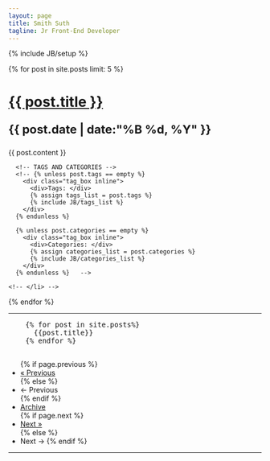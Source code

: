 ```yaml
---
layout: page
title: Smith Suth
tagline: Jr Front-End Developer
---
```

{% include JB/setup %}

<!-- <ul class=""> -->
  {% for post in site.posts limit: 5 %}  
    <!-- <li class=""> -->
      <h1 class=""><a href="{{ post.url }}">{{ post.title }}</a><small><p>{{ post.date | date:"%B %d, %Y" }}</p></small></h1>
      <!-- <p>{{ post.content | strip_html | truncatewords:20}}</p> -->
      <p class="">{{ post.content }}</p>

      <!-- TAGS AND CATEGORIES -->
      <!-- {% unless post.tags == empty %}
        <div class="tag_box inline">
          <div>Tags: </div>
          {% assign tags_list = post.tags %}
          {% include JB/tags_list %}
        </div>
      {% endunless %}  

      {% unless post.categories == empty %}
        <div class="tag_box inline">
          <div>Categories: </div>
          {% assign categories_list = post.categories %}
          {% include JB/categories_list %}
        </div>
      {% endunless %}   -->

    <!-- </li> -->
  {% endfor %}

  <hr>
  <pre>
    {% for post in site.posts%}
      {{post.title}}
    {% endfor %}
  </pre>
    <ul class="pagination">
    {% if page.previous %}
      <li class="prev"><a href="{{ BASE_PATH }}{{ page.previous.url }}" title="{{ page.previous.title }}">&laquo; Previous</a></li>
    {% else %}
      <li class="prev disabled"><a>&larr; Previous</a></li>
    {% endif %}
      <li><a href="{{ BASE_PATH }}{{ site.JB.archive_path }}">Archive</a></li>
    {% if page.next %}
      <li class="next"><a href="{{ BASE_PATH }}{{ page.next.url }}" title="{{ page.next.title }}">Next &raquo;</a></li>
    {% else %}
      <li class="next disabled"><a>Next &rarr;</a>
    {% endif %}
    </ul>
  <hr>

<!-- USE THIS TO HIGHLIGHT CODE -->
<!-- {% highlight ruby %}
  ruby code in here...
{% endhighlight %} -->

